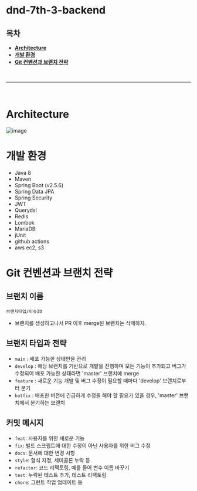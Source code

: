 # dnd-7th-3-backend

## 목차
* **[Architecture](#Architecture)**
* **[개발 환경](#개발-환경)**
* **[Git 컨벤션과 브랜치 전략](#Git-컨벤션과-브랜치-전략)**

<br><hr><br>

# Architecture
![image](https://user-images.githubusercontent.com/97106584/179395355-c3f98ac1-7983-4a39-9397-f7ebb0831d3c.png)

# 개발 환경
* Java 8
* Maven
* Spring Boot (v2.5.6)
* Spring Data JPA
* Spring Security
* JWT
* Querydsl
* Redis
* Lombok
* MariaDB
* jUnit
* github actions
* aws ec2, s3

# Git 컨벤션과 브랜치 전략
## 브랜치 이름
`브랜치타입/이슈ID`
- 브랜치를 생성하고나서 PR 이후 merge된 브랜치는 삭제하자.
## 브랜치 타입과 전략
- `main` : 배포 가능한 상태만을 관리
- `develop` : 해당 브랜치를 기반으로 개발을 진행하며 모든 기능이 추가되고 버그가 수정되어 배포 가능한 상태라면 'master' 브랜치에 merge
- `feature` : 새로운 기능 개발 및 버그 수정이 필요할 때마다 'develop' 브랜치로부터 분기
- `hotfix` : 배포한 버전에 긴급하게 수정을 해야 할 필요가 있을 경우, 'master' 브랜치에서 분기하는 브랜치
## 커밋 메시지
- `feat`: 사용자를 위한 새로운 기능
- `fix`: 빌드 스크립트에 대한 수정이 아닌 사용자를 위한 버그 수정
- `docs`: 문서에 대한 변경 사항
- `style`: 형식 지정, 세미콜론 누락 등
- `refactor`: 코드 리팩토링, 예를 들어 변수 이름 바꾸기
- `test`: 누락된 테스트 추가, 테스트 리팩토링
- `chore`: 그런트 작업 업데이트 등
